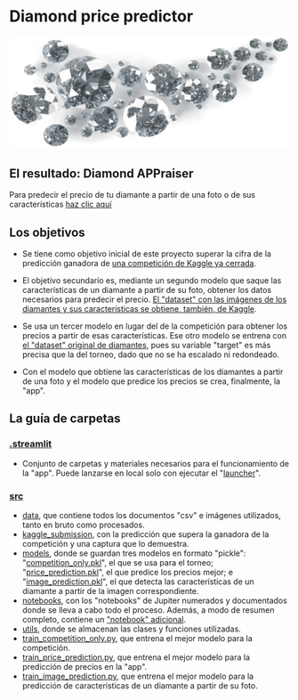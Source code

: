 # Diamond price predictor
<p align="center">
    <img src="/.streamlit/images/front_picture.png" width="1000">
</p>

## El resultado: Diamond APPraiser

Para predecir el precio de tu diamante a partir de una foto o de sus características [haz clic aquí](https://rogerperello-machine-learning-diamon--streamlitfilesmain-bke5k8.streamlit.app/)

## Los objetivos
- Se tiene como objetivo inicial de este proyecto superar la cifra de la predicción ganadora de [una competición de Kaggle ya cerrada](https://www.kaggle.com/competitions/diamonds-part-datamad0122/).

- El objetivo secundario es, mediante un segundo modelo que saque las características de un diamante a partir de su foto, obtener los datos necesarios para predecir el precio. [El "dataset" con las imágenes de los diamantes y sus características se obtiene, también, de Kaggle](https://www.kaggle.com/datasets/harshitlakhani/natural-diamonds-prices-images).

- Se usa un tercer modelo en lugar del de la competición para obtener los precios a partir de esas características. Ese otro modelo se entrena con [el "dataset" original de diamantes](https://www.kaggle.com/datasets/swatikhedekar/price-prediction-of-diamond), pues su variable "target" es más precisa que la del torneo, dado que no se ha escalado ni redondeado.

- Con el modelo que obtiene las características de los diamantes a partir de una foto y el modelo que predice los precios se crea, finalmente, la "app".

## La guía de carpetas
### [.streamlit](/.streamlit)
- Conjunto de carpetas y materiales necesarios para el funcionamiento de la "app". Puede lanzarse en local solo con ejecutar el "[launcher](/.streamlit/launcher.py)".
### [src](/src)
- [data](/src/data), que contiene todos los documentos "csv" e imágenes utilizados, tanto en bruto como procesados.
- [kaggle_submission](/src/kaggle_submission), con la predicción que supera la ganadora de la competición y una captura que lo demuestra.
- [models](/src/models), donde se guardan tres modelos en formato "pickle": "[competition_only.pkl](/src/models/competition_only.pkl)", el que se usa para el torneo; "[price_prediction.pkl](/src/models/price_prediction.pkl)", el que predice los precios mejor; e "[image_prediction.pkl](/src/models/image_prediction.pkl)", el que detecta las características de un diamante a partir de la imagen correspondiente.
- [notebooks](/src/notebooks), con los "notebooks" de Jupiter numerados y documentados donde se lleva a cabo todo el proceso. Además, a modo de resumen completo, contiene un ["notebook" adicional](src/notebooks/project_resume.ipynb).
- [utils](/src/utils), donde se almacenan las clases y funciones utilizadas.
- [train_competition_only.py](/src/train_competition_only.py), que entrena el mejor modelo para la competición.
- [train_price_prediction.py](/src/train_price_prediction.py), que entrena el mejor modelo para la predicción de precios en la "app".
- [train_image_prediction.py](/src/train_image_prediction.py), que entrena el mejor modelo para la predicción de características de un diamante a partir de su foto.
